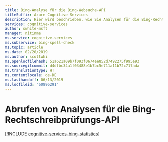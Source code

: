 ```yaml
---
title: Bing-Analyse für die Bing-Websuche-API
titleSuffix: Azure Cognitive Services
description: Hier wird beschrieben, wie Sie Analysen für die Bing-Rechtschreibprüfungs-API abrufen.
services: cognitive-services
author: swhite-msft
manager: nitinme
ms.service: cognitive-services
ms.subservice: bing-spell-check
ms.topic: article
ms.date: 02/20/2019
ms.author: scottwhi
ms.openlocfilehash: 51a621a09b7f093f0674ee852d7492275f995e93
ms.sourcegitcommit: d4dfbc34a1f03488e1b7bc5e711a11b72c717ada
ms.translationtype: HT
ms.contentlocale: de-DE
ms.lasthandoff: 06/13/2019
ms.locfileid: "60896291"
---
```

# <a name="how-to-get-analytics-for-bing-spell-check-api"></a>Abrufen von Analysen für die Bing-Rechtschreibprüfungs-API

[!INCLUDE [cognitive-services-bing-statistics](../../../includes/cognitive-services-bing-statistics.md)]
